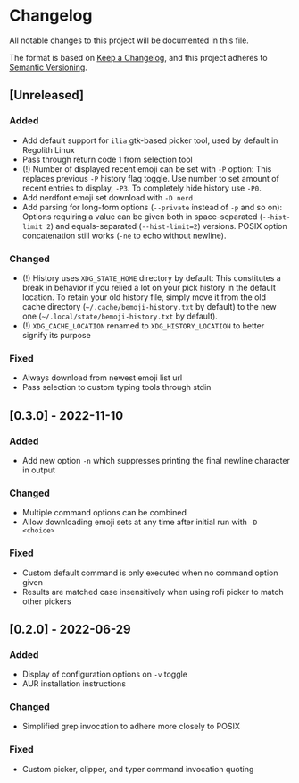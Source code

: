 # Changelog

All notable changes to this project will be documented in this file.

The format is based on [Keep a Changelog](https://keepachangelog.com/en/1.0.0/),
and this project adheres to [Semantic Versioning](https://semver.org/spec/v2.0.0.html).

## [Unreleased]

### Added

- Add default support for `ilia` gtk-based picker tool, used by default in Regolith Linux
- Pass through return code 1 from selection tool
- (!) Number of displayed recent emoji can be set with `-P` option:
  This replaces previous `-P` history flag toggle. Use number to set amount of recent
  entries to display, `-P3`. To completely hide history use `-P0`.
- Add nerdfont emoji set download with `-D nerd`
- Add parsing for long-form options (`--private` instead of `-p` and so on):
  Options requiring a value can be given both in space-separated (`--hist-limit 2`)
  and equals-separated (`--hist-limit=2`) versions. POSIX option concatenation still
  works (`-ne` to echo without newline).

### Changed

- (!) History uses `XDG_STATE_HOME` directory by default:
  This constitutes a break in behavior if you relied a lot on your pick history in the default
  location. To retain your old history file, simply move it from the old cache directory
  (`~/.cache/bemoji-history.txt` by default) to the new one (`~/.local/state/bemoji-history.txt`
  by default).
- (!) `XDG_CACHE_LOCATION` renamed to `XDG_HISTORY_LOCATION` to better signify its purpose

<!-- ### Deprecated -->

<!-- ### Removed -->

### Fixed

- Always download from newest emoji list url
- Pass selection to custom typing tools through stdin

<!-- ### Security -->

## [0.3.0] - 2022-11-10

### Added

- Add new option `-n` which suppresses printing the final newline character in output

### Changed

- Multiple command options can be combined
- Allow downloading emoji sets at any time after initial run with `-D <choice>`

### Fixed

- Custom default command is only executed when no command option given
- Results are matched case insensitively when using rofi picker to match other pickers

## [0.2.0] - 2022-06-29

### Added

- Display of configuration options on `-v` toggle
- AUR installation instructions

### Changed

- Simplified grep invocation to adhere more closely to POSIX

### Fixed

- Custom picker, clipper, and typer command invocation quoting
